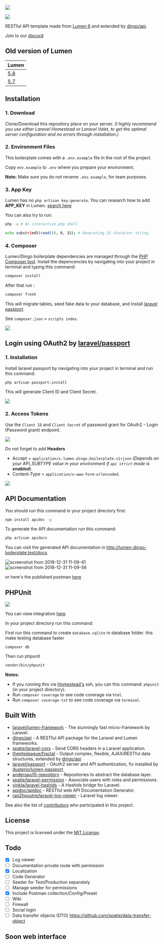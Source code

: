 ![](https://user-images.githubusercontent.com/8251344/53293430-872bc100-380e-11e9-909b-0a88734a5433.png)

![](https://github.com/lloricode/lumen-dingo-boilerplate/workflows/Run%20Tests/badge.svg?branch=master)

RESTful API template made from [Lumen 6](https://lumen.laravel.com/) and extended by [dingo/api](https://github.com/dingo/api).

Join to our [discord](https://discord.gg/9X3Y5pC)

## Old version of Lumen

| Lumen | 
| ----- | 
|[5.8](https://github.com/lloricode/lumen-dingo-boilerplate/tree/framework-5.8)|
|[5.7](https://github.com/lloricode/lumen-dingo-boilerplate/tree/framework-5.7)|

## Installation

### 1. Download
  Clone/Download this repository place on your server. *(I highly recommend you use either Laravel Homestead or Laravel Valet, to get the optimal server configuration and no errors through installation.)*

### 2. Environment Files
This boilerplate comes with a `.env.example` file in the root of the project.

Copy `env.example` to `.env` where you prepare your environment.

**Note:** Make sure you do not rename `.env.example`, for team purposes.

### 3. App Key
Lumen has no `php artisan key:generate`. You can research how to add **APP_KEY** in Lumen. [search here](https://google.com/search?q=how+to+add+APP_KEY+in+lumen)

You can also try to run:
```bash
php -a # An interactive php shell

echo substr(md5(rand()), 0, 32); # Generating 32 character string
```

### 4. Composer
Lumen/Dingo boilerplate dependencies are managed through the [PHP Composer tool](https://getcomposer.org/). Install the depencencies by navigating into your project in terminal and typing this command:
```bash
composer install
```

After that run :
```bash
composer fresh
```
This will migrate tables, seed fake data to your database, and install [laravel passport](https://github.com/laravel/passport).

See  `composer.json` > `scripts index`. 

![](https://user-images.githubusercontent.com/8251344/50570069-01fbd100-0db6-11e9-9080-a65bfee70f1d.png)


## Login using OAuth2 by [laravel/passport](https://github.com/laravel/passport)

### 1. Installation
Install laravel passport by navigating into your project in terminal and run this command:
```bash
php artisan passport:install
```
This will generate Client ID and Client Secret.

![](https://user-images.githubusercontent.com/8251344/50570034-fcea5200-0db4-11e9-8237-b3ae20c06a25.png)

### 2. Access Tokens
Use the `Client ID` and `Client Secret` of password grant for OAuth2 - Login (Password grant) endpoint.

![](https://user-images.githubusercontent.com/8251344/50570031-d6c4b200-0db4-11e9-8cd0-bd3cb7d3de2a.png)

Do not forget to add **Headers**  
  - Accept       = `application/x.lumen.dingo.boilerplate.v1+json` *(Depends on your API_SUBTYPE value in your environment if `api strict` mode is **enabled**)*.
  - Content-Type = `application/x-www-form-urlencoded`.

![](https://user-images.githubusercontent.com/8251344/50570058-cfea6f00-0db5-11e9-96bb-94143f449145.png)

## API Documentation

You should run this command in your project directory first:
```bash
npm install apidoc -g
```

To generate the API documentation run this command:
```bash
php artisan apidocs
```

You can visit the generated API documentation in http://lumen-dingo-boilerplate.test/docs.

![screenshot from 2018-12-31 11-09-41](https://user-images.githubusercontent.com/8251344/50553955-a9accc80-0cec-11e9-8fbf-f41cc1e10286.png)
![screenshot from 2018-12-31 11-09-56](https://user-images.githubusercontent.com/8251344/50553957-ab769000-0cec-11e9-8b81-e8359f4ef5b1.png)

or here's the published postman [here](https://documenter.getpostman.com/view/4366674/SWEDzudy)

## PHPUnit

![](https://user-images.githubusercontent.com/8251344/50570082-4ab38a00-0db6-11e9-83c0-c379c09d14d8.png)

You can view integration [here](https://travis-ci.org/lloricode/lumen-dingo-boilerplate)

In your project directory run this command:

First run this command to create `database.sqlite` in database folder. this make testing database faster

```base
composer db
```  

Then run phpunit

```bash
vendor/bin/phpunit
```

**Notes:** 
- If you running this via [Homestead's](https://laravel.com/docs/5.7/homestead) ssh, you can this command: `phpunit` (in your project directory).
- Run `composer coverage` to see code coverage via `html`.
- Run `composer coverage-txt` to see code coverage via `terminal`.


## Built With

* [laravel/lumen-framework](https://github.com/laravel/lumen-framework) - The stunningly fast micro-framework by Laravel.
* [dingo/api](https://github.com/dingo/api) - A RESTful API package for the Laravel and Lumen frameworks.
* [spatie/laravel-cors](https://github.com/spatie/laravel-cors) - Send CORS headers in a Laravel application.
* [thephpleague/fractal](https://github.com/thephpleague/fractal) - Output complex, flexible, AJAX/RESTful data structures, extended by [dingo/api](https://github.com/dingo/api)
* [laravel/passport](https://github.com/laravel/passport) - OAuth2 server and API authentication, fix installed by [dusterio/lumen-passport](https://github.com/dusterio/lumen-passport).
* [andersao/l5-repository](https://github.com/andersao/l5-repository) - Repositories to abstract the database layer.
* [spatie/laravel-permission](https://github.com/spatie/laravel-permission) - Associate users with roles and permissions.
* [vinkla/laravel-hashids](https://github.com/vinkla/laravel-hashids) - A Hashids bridge for Laravel.
* [apidoc/apidoc](https://github.com/apidoc/apidoc) - RESTful web API Documentation Generator.
* [rap2hpoutre/laravel-log-viewer](https://github.com/rap2hpoutre/laravel-log-viewer) - Laravel log viewer.

See also the list of [contributors](https://github.com/lloricode/lumen-dingo-boilerplate/graphs/contributors) who participated in this project.

## License

This project is licensed under the [MIT License](https://opensource.org/licenses/MIT).

## Todo

- [x] Log viewer
- [ ] Documentation private route with permission
- [x] Localization
- [ ] Code Generator
- [ ] Seeder for Test/Production separately
- [ ] Manage seeder for permissions
- [x] Include Postman collection/Config/Preset
- [ ] Wiki
- [ ] Firewall
- [ ] Social login
- [ ] Data transfer objects (DTO) https://github.com/spatie/data-transfer-object

## Soon web interface
